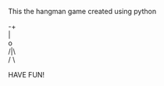 This the hangman game created using python

-+                                                                                                                             
 |                                                                                                                             
 o                                                                                                                     
/|\                                                                                                                     
/ \                                                                                                                
                                                                                                                           
                                                                                                                     

HAVE FUN!
